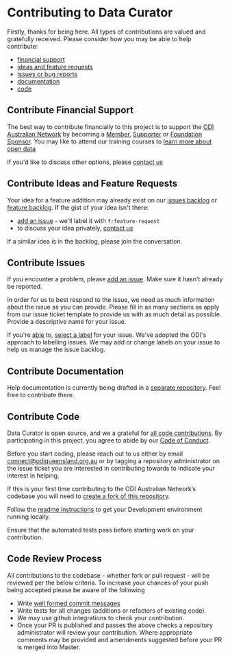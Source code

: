 # Contributing to Data Curator

Firstly, thanks for being here. All types of contributions are valued and gratefully received. Please consider how you may be able to help contribute:

- [financial support](#contribute-financial-support)
- [ideas and feature requests](#contribute-ideas-and-feature-requests)
- [issues or bug reports](#contribute-issues)
- [documentation](#contribute-documentation)
- [code](#contribute-code)

## Contribute Financial Support

The best way to contribute financially to this project is to support the [ODI Australian Network](http://queensland.theodi.org) by becoming a [Member](http://queensland.theodi.org/home/network/members/), [Supporter](http://queensland.theodi.org/home/network/supporters/) or [Foundation Sponsor](http://queensland.theodi.org/home/network/foundationsponsors/). You may like to attend our training courses to [learn more about open data](http://queensland.theodi.org/home/learning/)

If you'd like to discuss other options, please [contact us](http://queensland.theodi.org/home/contact-us/)

## Contribute Ideas and Feature Requests

Your idea for a feature addition may already exist on our [issues backlog](https://github.com/ODIQueensland/data-curator/issues) or [feature backlog](https://github.com/ODIQueensland/data-curator/tree/master/test/features/backlog). If the gist of your idea isn't there:
- [add an issue](https://github.com/ODIQueensland/data-curator/issues) - we'll label it with `f:feature-request`
- to discuss your idea privately, [contact us](http://queensland.theodi.org/home/contact-us/)

If a similar idea is in the backlog, please join the conversation.

## Contribute Issues

If you encounter a problem, please [add an issue](https://github.com/ODIQueensland/data-curator/issues). Make sure it hasn't already be reported.

In order for us to best respond to the issue, we need as much information about the issue as you can provide. Please fill in as many sections as apply from our issue ticket template to provide us with as much detail as possible. Provide a descriptive name for your issue.

If you're [able](https://help.github.com/articles/applying-labels-to-issues-and-pull-requests/) to, [select a label](https://github.com/theodi/toolbox/wiki/Labels-In-Use-Across-the-ODI-Toolbox) for your issue. We've adopted the ODI's approach to labelling issues. We may add or change labels on your issue to help us manage the issue backlog.

## Contribute Documentation

Help documentation is currently being drafted in a [separate repository](https://github.com/ODIQueensland/data-curator-help). Feel free to contribute there.

## Contribute Code
Data Curator is open source, and we a grateful for [all code contributions](https://github.com/ODIQueensland/data-curator/graphs/contributors). By participating in this project, you agree to abide by our [Code of Conduct](https://github.com/ODIQueensland/data-curator/blob/master/.github/CODE_OF_CONDUCT.md).

Before you start coding, please reach out to us either by email  [connect@odiqueensland.org.au](mailto:connect@odiqueensland.org.au) or by tagging a repository administrator on the issue ticket you are interested in contributing towards to indicate your interest in helping.

If this is your first time contributing to the ODI Australian Network’s codebase you will need to [create a fork of this repository](https://help.github.com/articles/fork-a-repo/).

Follow the [readme instructions](https://github.com/ODIQueensland/data-curator#development) to get your Development environment running locally.

Ensure that the automated tests pass before starting work on your contribution.

## Code Review Process

All contributions to the codebase - whether fork or pull request - will be reviewed per the below criteria.
To increase your chances of your push being accepted please be aware of the following
- Write [well formed commit messages](http://tbaggery.com/2008/04/19/a-note-about-git-commit-messages.html)
- Write tests for all changes (additions or refactors of existing code).
- We may use github integrations to check your contribution.
- Once your PR is published and passes the above checks a repository administrator will review your contribution. Where appropriate comments may be provided and amendments suggested before your PR is merged into Master.
